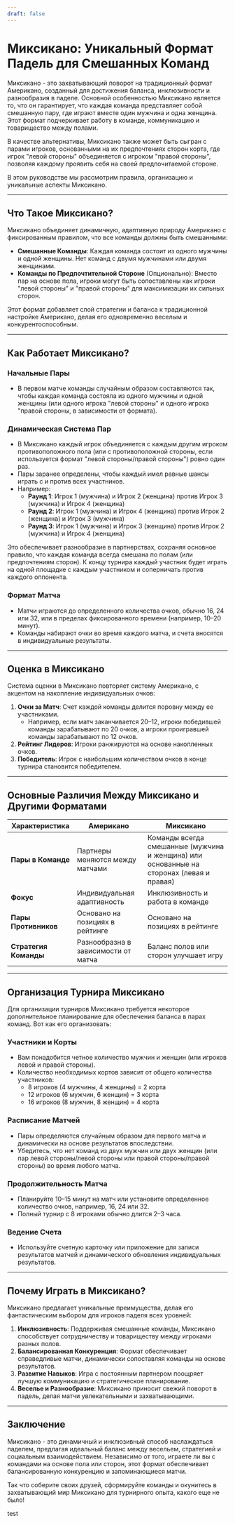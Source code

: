 ```yaml
---
draft: false
---
```

# Миксикано: Уникальный Формат Падель для Смешанных Команд

Миксикано - это захватывающий поворот на традиционный формат Американо, созданный для достижения баланса, инклюзивности и разнообразия в паделе. Основной особенностью Миксикано является то, что он гарантирует, что каждая команда представляет собой смешанную пару, где играют вместе один мужчина и одна женщина. Этот формат подчеркивает работу в команде, коммуникацию и товарищество между полами.

В качестве альтернативы, Миксикано также может быть сыгран с парами игроков, основанными на их предпочтениях сторон корта, где игрок "левой стороны" объединяется с игроком "правой стороны", позволяя каждому проявить себя на своей предпочитаемой стороне.

В этом руководстве мы рассмотрим правила, организацию и уникальные аспекты Миксикано.

---

## **Что Такое Миксикано?**

Миксикано объединяет динамичную, адаптивную природу Американо с фиксированным правилом, что все команды должны быть смешанными:
- **Смешанные Команды**: Каждая команда состоит из одного мужчины и одной женщины. Нет команд с двумя мужчинами или двумя женщинами.
- **Команды по Предпочтительной Стороне** (Опционально): Вместо пар на основе пола, игроки могут быть сопоставлены как игроки "левой стороны" и "правой стороны" для максимизации их сильных сторон.

Этот формат добавляет слой стратегии и баланса к традиционной настройке Американо, делая его одновременно веселым и конкурентоспособным.

---

## **Как Работает Миксикано?**

### **Начальные Пары**
- В первом матче команды случайным образом составляются так, чтобы каждая команда состояла из одного мужчины и одной женщины (или одного игрока "левой стороны" и одного игрока "правой стороны, в зависимости от формата).
  
### **Динамическая Система Пар**
- В Миксикано каждый игрок объединяется с каждым другим игроком противоположного пола (или с противоположной стороны, если используется формат "левой стороны/правой стороны") ровно один раз.
- Пары заранее определены, чтобы каждый имел равные шансы играть с и против всех участников.
- Например:
  - **Раунд 1**: Игрок 1 (мужчина) и Игрок 2 (женщина) против Игрок 3 (мужчина) и Игрок 4 (женщина)
  - **Раунд 2**: Игрок 1 (мужчина) и Игрок 4 (женщина) против Игрок 2 (женщина) и Игрок 3 (мужчина)
  - **Раунд 3**: Игрок 1 (мужчина) и Игрок 3 (женщина) против Игрок 2 (мужчина) и Игрок 4 (женщина)

Это обеспечивает разнообразие в партнерствах, сохраняя основное правило, что каждая команда всегда смешана по полам (или предпочтениям сторон). К концу турнира каждый участник будет играть на одной площадке с каждым участником и соперничать против каждого оппонента.

### **Формат Матча**
- Матчи играются до определенного количества очков, обычно 16, 24 или 32, или в пределах фиксированного времени (например, 10–20 минут).
- Команды набирают очки во время каждого матча, и счета вносятся в индивидуальные результаты.

---

## **Оценка в Миксикано**

Система оценки в Миксикано повторяет систему Американо, с акцентом на накопление индивидуальных очков:

1. **Очки за Матч**: Счет каждой команды делится поровну между ее участниками.
   - Например, если матч заканчивается 20–12, игроки победившей команды зарабатывают по 20 очков, а игроки проигравшей команды зарабатывают по 12 очков.
2. **Рейтинг Лидеров**: Игроки ранжируются на основе накопленных очков.
3. **Победитель**: Игрок с наибольшим количеством очков в конце турнира становится победителем.

---

## **Основные Различия Между Миксикано и Другими Форматами**

| **Характеристика**       | **Американо**                                  | **Миксикано**                                    |
|---------------------------|-----------------------------------------------|------------------------------------------------|
| **Пары в Команде**        | Партнеры меняются между матчами               | Команды всегда смешанные (мужчина и женщина) или основанные на сторонах (левая и правая) |
| **Фокус**                 | Индивидуальная адаптивность                   | Инклюзивность и работа в команде               |
| **Пары Противников**      | Основано на позициях в рейтинге               | Основано на позициях в рейтинге                 |
| **Стратегия Команды**     | Разнообразна в зависимости от матча            | Баланс полов или сторон улучшает игру          |

---

## **Организация Турнира Миксикано**

Для организации турниров Миксикано требуется некоторое дополнительное планирование для обеспечения баланса в парах команд. Вот как его организовать:

### **Участники и Корты**
- Вам понадобится четное количество мужчин и женщин (или игроков левой и правой стороны).
- Количество необходимых кортов зависит от общего количества участников:
  - 8 игроков (4 мужчины, 4 женщины) = 2 корта
  - 12 игроков (6 мужчин, 6 женщин) = 3 корта
  - 16 игроков (8 мужчин, 8 женщин) = 4 корта

### **Расписание Матчей**
- Пары определяются случайным образом для первого матча и динамически на основе результатов впоследствии.
- Убедитесь, что нет команд из двух мужчин или двух женщин (или пар левой стороны/левой стороны или правой стороны/правой стороны) во время любого матча.

### **Продолжительность Матча**
- Планируйте 10–15 минут на матч или установите определенное количество очков, например, 16, 24 или 32.
- Полный турнир с 8 игроками обычно длится 2–3 часа.

### **Ведение Счета**
- Используйте счетную карточку или приложение для записи результатов матчей и динамического обновления индивидуальных результатов.

---

## **Почему Играть в Миксикано?**

Миксикано предлагает уникальные преимущества, делая его фантастическим выбором для игроков паделя всех уровней:

1. **Инклюзивность**: Поддерживая смешанные команды, Миксикано способствует сотрудничеству и товариществу между игроками разных полов.
2. **Балансированная Конкуренция**: Формат обеспечивает справедливые матчи, динамически сопоставляя команды на основе результатов.
3. **Развитие Навыков**: Игра с постоянным партнером поощряет лучшую коммуникацию и стратегическое планирование.
4. **Веселье и Разнообразие**: Миксикано приносит свежий поворот в падель, делая матчи увлекательными и захватывающими.

---

## **Заключение**

Миксикано - это динамичный и инклюзивный способ наслаждаться паделем, предлагая идеальный баланс между весельем, стратегией и социальным взаимодействием. Независимо от того, играете ли вы с командами на основе пола или сторон, этот формат обеспечивает балансированную конкуренцию и запоминающиеся матчи.

Так что соберите своих друзей, сформируйте команды и окунитесь в захватывающий мир Миксикано для турнирного опыта, какого еще не было!

test